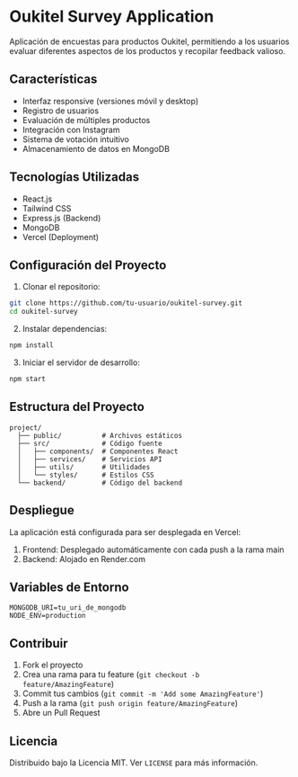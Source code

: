 # Oukitel Survey Application

Aplicación de encuestas para productos Oukitel, permitiendo a los usuarios evaluar diferentes aspectos de los productos y recopilar feedback valioso.

## Características

- Interfaz responsive (versiones móvil y desktop)
- Registro de usuarios
- Evaluación de múltiples productos
- Integración con Instagram
- Sistema de votación intuitivo
- Almacenamiento de datos en MongoDB

## Tecnologías Utilizadas

- React.js
- Tailwind CSS
- Express.js (Backend)
- MongoDB
- Vercel (Deployment)

## Configuración del Proyecto

1. Clonar el repositorio:
```bash
git clone https://github.com/tu-usuario/oukitel-survey.git
cd oukitel-survey
```

2. Instalar dependencias:
```bash
npm install
```

3. Iniciar el servidor de desarrollo:
```bash
npm start
```

## Estructura del Proyecto

```
project/
  ├── public/          # Archivos estáticos
  ├── src/             # Código fuente
  │   ├── components/  # Componentes React
  │   ├── services/    # Servicios API
  │   ├── utils/       # Utilidades
  │   └── styles/      # Estilos CSS
  └── backend/         # Código del backend
```

## Despliegue

La aplicación está configurada para ser desplegada en Vercel:

1. Frontend: Desplegado automáticamente con cada push a la rama main
2. Backend: Alojado en Render.com

## Variables de Entorno

```env
MONGODB_URI=tu_uri_de_mongodb
NODE_ENV=production
```

## Contribuir

1. Fork el proyecto
2. Crea una rama para tu feature (`git checkout -b feature/AmazingFeature`)
3. Commit tus cambios (`git commit -m 'Add some AmazingFeature'`)
4. Push a la rama (`git push origin feature/AmazingFeature`)
5. Abre un Pull Request

## Licencia

Distribuido bajo la Licencia MIT. Ver `LICENSE` para más información. 